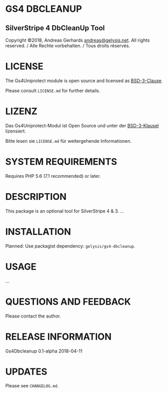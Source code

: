 GS4 DBCLEANUP
=============

SilverStripe 4 DbCleanUp Tool
-----------------------------

Copyright ©2018, Andreas Gerhards andreas@gelysis.net.
All rights reserved. / Alle Rechte vorbehalten. / Tous droits réservés.

# LICENSE
The Gs4Uniprotect module is open source and licensed as [BSD-3-Clause](http://opensource.org/licenses/BSD-3-Clause).

Please consult `LICENSE.md` for further details.

# LIZENZ
Das Gs4Uniprotect-Modul ist Open Source und unter der [BSD-3-Klausel](http://opensource.org/licenses/BSD-3-Clause) lizensiert.

Bitte lesen sie `LICENSE.md` für weitergehende Informationen.

# SYSTEM REQUIREMENTS
Requires PHP 5.6 (7.1 recommended) or later.


# DESCRIPTION
This package is an optional tool for SilverStripe 4 & 3. ...

# INSTALLATION
Planned: Use packagist dependency: `gelysis/gs4-dbcleanup`.

# USAGE
...

# QUESTIONS AND FEEDBACK
Please contact the author.

# RELEASE INFORMATION
Gs4Dbcleanup 0.1-alpha
2018-04-11

# UPDATES
Please see `CHANGELOG.md`.
